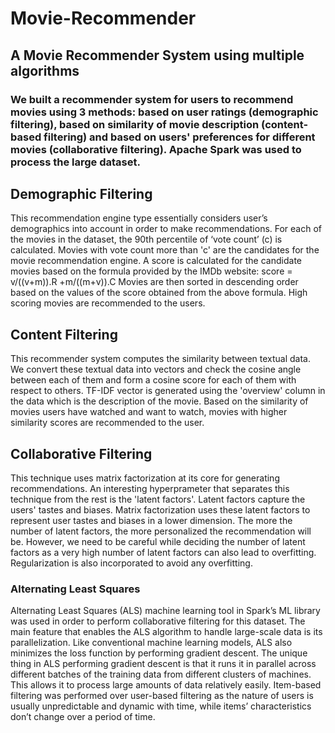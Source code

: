 # Movie-Recommender
## A Movie Recommender System using multiple algorithms
### We built a recommender system for users to recommend movies using 3 methods: based on user ratings (demographic filtering), based on similarity of movie description (content-based filtering) and based on users' preferences for different movies (collaborative filtering). Apache Spark was used to process the large dataset.

## Demographic Filtering
This recommendation engine type essentially considers user’s demographics into account in order to make recommendations. For each of the movies in the dataset, the 90th percentile of ‘vote count’ (c) is calculated. Movies with vote count more than 'c' are the candidates for the movie recommendation engine. A score is calculated for the candidate movies based on the formula provided by the IMDb website: score = v/((v+m)).R +m/((m+v)).C
Movies are then sorted in descending order based on the values of the score obtained from the above formula. High scoring movies are recommended to the users.

## Content Filtering
This recommender system computes the similarity between textual data. We convert these textual data into vectors and check the cosine angle between each of them and form a cosine score for each of them with respect to others. TF-IDF vector is generated using the 'overview' column in the data which is the description of the movie. Based on the similarity of movies users have watched and want to watch, movies with higher similarity scores are recommended to the user.

## Collaborative Filtering
This technique uses matrix factorization at its core for generating recommendations. An interesting hyperprameter that separates this technique from the rest is the 'latent factors'. Latent factors capture the users' tastes and biases. Matrix factorization uses these latent factors to represent user tastes and biases in a lower dimension. The more the number of latent factors, the more personalized the recommendation will be. However, we need to be careful while deciding the number of latent factors as a very high number of latent factors can also lead to overfitting. Regularization is also incorporated to avoid any overfitting.
### Alternating Least Squares
Alternating Least Squares (ALS) machine learning tool in Spark’s ML library was used in order to perform collaborative filtering for this dataset. The main feature that enables the ALS algorithm to handle large-scale data is its parallelization. Like conventional machine learning models, ALS also minimizes the loss function by performing gradient descent. The unique thing in ALS performing gradient descent is that it runs it in parallel across different batches of the training data from different clusters of machines. This allows it to process large amounts of data relatively easily. Item-based filtering was performed over user-based filtering as the nature of users is usually unpredictable and dynamic with time, while items’ characteristics don’t change over a period of time. 
